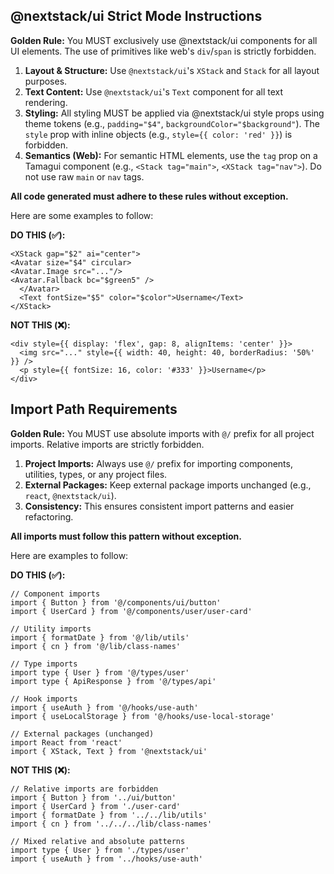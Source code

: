 ## @nextstack/ui Strict Mode Instructions

**Golden Rule:** You MUST exclusively use @nextstack/ui components for all UI elements. The use of primitives like web's `div`/`span` is strictly forbidden.

1.  **Layout & Structure:** Use `@nextstack/ui`'s `XStack` and `Stack` for all layout purposes.
2.  **Text Content:** Use `@nextstack/ui`'s `Text` component for all text rendering.
3.  **Styling:** All styling MUST be applied via @nextstack/ui style props using theme tokens (e.g., `padding="$4"`, `backgroundColor="$background"`). The `style` prop with inline objects (e.g., `style={{ color: 'red' }}`) is forbidden.
4.  **Semantics (Web):** For semantic HTML elements, use the `tag` prop on a Tamagui component (e.g., `<Stack tag="main">`, `<XStack tag="nav">`). Do not use raw `main` or `nav` tags.

**All code generated must adhere to these rules without exception.**

Here are some examples to follow:

**DO THIS (✅):**

```
<XStack gap="$2" ai="center">
<Avatar size="$4" circular>
<Avatar.Image src="..."/>
<Avatar.Fallback bc="$green5" />
  </Avatar>
  <Text fontSize="$5" color="$color">Username</Text>
</XStack>
```

**NOT THIS (❌):**

```
<div style={{ display: 'flex', gap: 8, alignItems: 'center' }}>
  <img src="..." style={{ width: 40, height: 40, borderRadius: '50%' }} />
  <p style={{ fontSize: 16, color: '#333' }}>Username</p>
</div>
```

## Import Path Requirements

**Golden Rule:** You MUST use absolute imports with `@/` prefix for all project imports. Relative imports are strictly forbidden.

1. **Project Imports:** Always use `@/` prefix for importing components, utilities, types, or any project files.
2. **External Packages:** Keep external package imports unchanged (e.g., `react`, `@nextstack/ui`).
3. **Consistency:** This ensures consistent import patterns and easier refactoring.

**All imports must follow this pattern without exception.**

Here are examples to follow:

**DO THIS (✅):**

```tsx
// Component imports
import { Button } from '@/components/ui/button'
import { UserCard } from '@/components/user/user-card'

// Utility imports
import { formatDate } from '@/lib/utils'
import { cn } from '@/lib/class-names'

// Type imports
import type { User } from '@/types/user'
import type { ApiResponse } from '@/types/api'

// Hook imports
import { useAuth } from '@/hooks/use-auth'
import { useLocalStorage } from '@/hooks/use-local-storage'

// External packages (unchanged)
import React from 'react'
import { XStack, Text } from '@nextstack/ui'
```

**NOT THIS (❌):**

```tsx
// Relative imports are forbidden
import { Button } from '../ui/button'
import { UserCard } from './user-card'
import { formatDate } from '../../lib/utils'
import { cn } from '../../../lib/class-names'

// Mixed relative and absolute patterns
import type { User } from './types/user'
import { useAuth } from '../hooks/use-auth'
```
